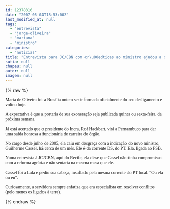 ```yaml
---
id: 12378316
date: "2007-05-04T18:53:00Z"
last_modified_at: null
tags:
  - "entrevista"
  - "jorge-oliveira"
  - "mariana"
  - "ministro"
categories:
  - "noticias"
title: "Entrevista para JC/CBN com cr\u00edticas ao ministro ajudou a derrubar Maria de Oliveira"
sutia: null
chapeu: null
autor: null
imagem: null
---
```

{% raw %}
<p><P><FONT face=Verdana>Maria de Oliveira foi a Brasília ontem ser informada oficialmente do seu desligamento e voltou hoje.</FONT></P></p>
<p><P><FONT face=Verdana>A expectativa é que a portaria de sua exoneração seja publicada quinta ou sexta-feira, da próxima semana.</FONT></P></p>
<p><P><FONT face=Verdana>Já está acertado que o presidente do Incra, Rof Hackbart, virá a Pernambuco para dar uma saída honrosa a funcionária de carreira do órgão.</FONT></P></p>
<p><P><FONT face=Verdana>No cargo desde julho de 2005, ela caiu em desgraça com a indicação do novo ministro, Guilherme Cassel, há cerca de um mês. Ele é da corrente DS, do PT. Ela, ligada ao PSB.</FONT></P></p>
<p><P><FONT face=Verdana>Numa entrevista à JC/CBN, aqui do Recife, ela disse que Cassel não tinha compromisso com a reforma agrária e não sentaria na mesma mesa que ele.</FONT></P></p>
<p><P><FONT face=Verdana>Cassel foi a Lula e pediu sua cabeça, insuflado pela mesma corrente do PT local. “Ou ela ou eu”.</FONT></P></p>
<p><P><FONT face=Verdana>Curiosamente, a servidora sempre enfatiza que era especialista em resolver conflitos (pelo menos os ligados à terra).</FONT></P> </p>
{% endraw %}